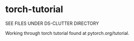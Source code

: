 # torch-tutorial

SEE FILES UNDER DS-CLUTTER DIRECTORY

Working through torch tutorial found at pytorch.org/tutorial.

